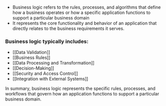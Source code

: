 - Business logic refers to the rules, processes, and algorithms that define how a business operates or how a specific application functions to support a particular business domain
- It represents the core functionality and behavior of an application that directly relates to the business requirements it serves.

### Business logic typically includes:

- [[Data Validation]]
- [[Business Rules]]
- [[Data Processing and Transformation]]
- [[Decision-Making]]
- [[Security and Access Control]]
- [[Integration with External Systems]]

In summary, business logic represents the specific rules, processes, and workflows that govern how an application functions to support a particular business domain.